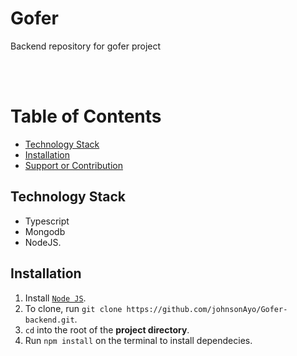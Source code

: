 # Gofer
Backend repository for gofer project

<br />
<br />

# Table of Contents
- [Technology Stack](#technology-stack)
- [Installation](#installation)
- [Support or Contribution](#Support~Contribution)

## Technology Stack
- Typescript
- Mongodb
- NodeJS.

## Installation
1. Install [`Node JS`](https://nodejs.org/en/).
2. To clone, run `git clone https://github.com/johnsonAyo/Gofer-backend.git`.
3. `cd` into the root of the **project directory**.
4. Run `npm install` on the terminal to install dependecies.

